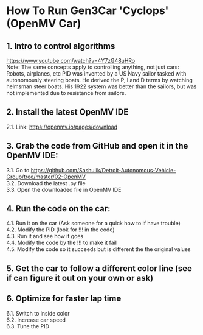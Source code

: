 # How To Run Gen3Car 'Cyclops' (OpenMV Car)

## 1. Intro to control algorithms
https://www.youtube.com/watch?v=4Y7zG48uHRo <br />
Note: The same concepts apply to controlling anything, not just cars: Robots, airplanes, etc
PID was invented by a US Navy sailor tasked with autonomously steering boats. He derived the P, I and D terms by watching helmsman steer boats. His 1922 system was better than the sailors, but was not implemented due to resistance from sailors.

## 2. Install the latest OpenMV IDE
2.1. Link: https://openmv.io/pages/download 

## 3. Grab the code from GitHub and open it in the OpenMV IDE:  <br /> 
3.1. Go to https://github.com/Sashulik/Detroit-Autonomous-Vehicle-Group/tree/master/02-OpenMV <br />
3.2. Download the latest .py file <br /> 
3.3. Open the downloaded file in OpenMV IDE

## 4. Run the code on the car:
4.1. Run it on the car (Ask someone for a quick how to if have trouble) <br />
4.2. Modify the PID (look for !!! in the code) <br />
4.3. Run it and see how it goes <br />
4.4. Modify the code by the !!! to make it fail <br />
4.5. Modify the code so it succeeds but is different the the original values

## 5. Get the car to follow a different color line (see if can figure it out on your own or ask)

## 6. Optimize for faster lap time <br />
6.1. Switch to inside color <br />
6.2. Increase car speed <br />
6.3. Tune the PID
